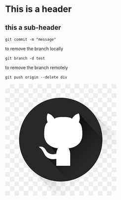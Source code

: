 # This is a header

## this a sub-header

```
git commit -m "message"
```

to remove the branch locally 

```
git branch -d test
```

to remove the branch remotely 

```
git push origin --delete div
```
![this my image](/image.png)
